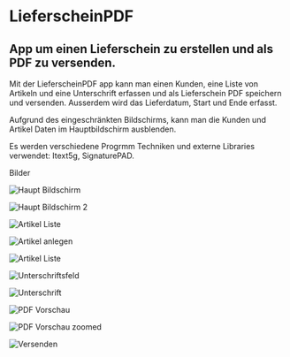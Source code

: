 # LieferscheinPDF

## App um einen Lieferschein zu erstellen und als PDF zu versenden.

Mit der LieferscheinPDF app kann man einen Kunden, eine Liste von Artikeln und eine Unterschrift erfassen und als Lieferschein PDF speichern und versenden. Ausserdem wird das Lieferdatum, Start und Ende erfasst.

Aufgrund des eingeschränkten Bildschirms, kann man die Kunden und Artikel Daten im Hauptbildschirm ausblenden.

Es werden verschiedene Progrmm Techniken und externe Libraries verwendet: Itext5g, SignaturePAD.

Bilder

![Haupt Bildschirm](https://raw.githubusercontent.com/hjgode/LieferscheinPDF/master/doc/main_01.png)

![Haupt Bildschirm 2](https://raw.githubusercontent.com/hjgode/LieferscheinPDF/master/doc/main_02.png)

![Artikel Liste](https://raw.githubusercontent.com/hjgode/LieferscheinPDF/master/doc/artikel-liste_01.png)

![Artikel anlegen](https://raw.githubusercontent.com/hjgode/LieferscheinPDF/master/doc/artikel_neu.png)

![Artikel Liste](https://raw.githubusercontent.com/hjgode/LieferscheinPDF/master/doc/artikelliste_02.png)

![Unterschriftsfeld](https://raw.githubusercontent.com/hjgode/LieferscheinPDF/master/doc/main_signature.png)

![Unterschrift](https://raw.githubusercontent.com/hjgode/LieferscheinPDF/master/doc/main_signed.png)

![PDF Vorschau](https://raw.githubusercontent.com/hjgode/LieferscheinPDF/master/doc/pdf_vorschau.png)

![PDF Vorschau zoomed](https://raw.githubusercontent.com/hjgode/LieferscheinPDF/master/doc/pdf_vorschau_zoomed.png)

![Versenden](https://raw.githubusercontent.com/hjgode/LieferscheinPDF/master/doc/versenden.png)
